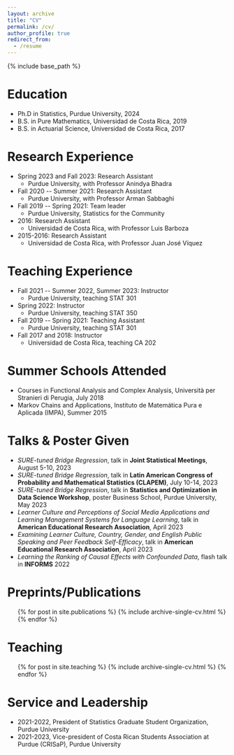 ```yaml
---
layout: archive
title: "CV"
permalink: /cv/
author_profile: true
redirect_from:
  - /resume
---
```


{% include base_path %}

Education
======
* Ph.D in Statistics, Purdue University, 2024
* B.S. in Pure Mathematics, Universidad de Costa Rica, 2019
* B.S. in Actuarial Science, Universidad de Costa Rica, 2017

Research Experience
======
* Spring 2023 and Fall 2023: Research Assistant
  * Purdue University, with Professor Anindya Bhadra
* Fall 2020 -- Summer 2021: Research Assistant
  * Purdue University, with Professor Arman Sabbaghi
* Fall 2019 -- Spring 2021: Team leader 
  * Purdue University, Statistics for the Community
* 2016: Research Assistant
  * Universidad de Costa Rica, with Professor Luis Barboza
* 2015-2016: Research Assistant
  * Universidad de Costa Rica, with Professor Juan José Víquez

Teaching Experience
======
* Fall 2021 -- Summer 2022, Summer 2023: Instructor
  * Purdue University, teaching STAT 301
* Spring 2022: Instructor
  * Purdue University, teaching STAT 350
* Fall 2019 -- Spring 2021: Teaching Assistant
  * Purdue University, teaching STAT 301
* Fall 2017 and 2018: Instructor
  * Universidad de Costa Rica, teaching CA 202

Summer Schools Attended
======
 * Courses in Functional Analysis and Complex Analysis, Università per Stranieri di Perugia, July 2018
 * Markov Chains and Applications, Instituto de Matemática Pura e Aplicada (IMPA), Summer 2015

Talks & Poster Given
======
 * _SURE-tuned Bridge Regression_, talk in **Joint Statistical Meetings**, August 5-10, 2023
 * _SURE-tuned Bridge Regression_, talk in **Latin American Congress of Probability and Mathematical Statistics (CLAPEM)**,
July 10-14, 2023 
 * _SURE-tuned Bridge Regression_, talk in **Statistics and Optimization in Data Science Workshop**, poster Business School, Purdue University, May 2023
 * _Learner Culture and Perceptions of Social Media Applications and Learning Management Systems for Language Learning_, talk in **American Educational Research Association**, April 2023
 * _Examining Learner Culture, Country, Gender, and English Public Speaking and Peer Feedback Self-Efficacy_, talk in **American Educational Research Association**, April 2023
 * _Learning the Ranking of Causal Effects with Confounded Data_, flash talk in **INFORMS** 2022
 

Preprints/Publications
======
  <ul>{% for post in site.publications %}
    {% include archive-single-cv.html %}
  {% endfor %}</ul>
  
Teaching
======
  <ul>{% for post in site.teaching %}
    {% include archive-single-cv.html %}
  {% endfor %}</ul>
  
Service and Leadership
======
* 2021-2022, President of Statistics Graduate Student Organization, Purdue University
* 2021-2023, Vice-president of Costa Rican Students Association at Purdue (CRISaP), Purdue University
